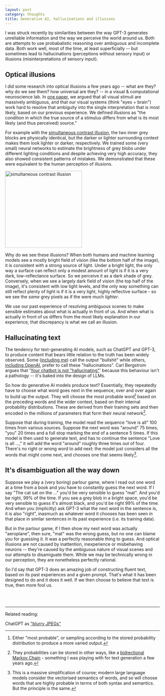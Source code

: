 ```yaml
---
layout: post
category: thoughts
title: Generative AI, hallucinations and illusions
---
```


I was struck recently by similarities between the way GPT-3 generates unreliable information and the way we perceive the world around us. Both are attempts to use probabalistic reasoning over ambiguous and incomplete data. Both work well, most of the time, at least superficially -- but sometimes lead to hallucinations (perceptions without sensory input) or illusions (misinterpretations of sensory input). 

## Optical illusions 

I did some research into optical illusions a few years ago -- what are they? why do we see them? how universal are they? -- in a visual & computational neuroscience lab. 
In [one paper](https://journals.plos.org/ploscompbiol/article?id=10.1371/journal.pcbi.0030180), we argued that all visual stimuli are massively ambiguous, and that our visual systems (think "eyes + brain") work hard to resolve that ambiguity into the single interpretation that is most likely, based on our previous experience. We defined illusions as "the condition in which the true source of a stimulus differs from what is its most likely (and thus perceived) source." 

For example with the [simultaneous contrast illusion](https://en.wikipedia.org/wiki/Contrast_effect), the two inner grey blocks are physically identical, but the darker or lighter surrounding context makes them look lighter or darker, respectively. We trained some (very small) neural networks to estimate the brightness of grey blobs under different lighting conditions and despite achieving very high accuracy, they also showed consistent patterns of mistakes. We demonstrated that these were equivalent to the human perception of illusions.

<img src="https://upload.wikimedia.org/wikipedia/commons/0/0a/Simultaneous_Contrast.svg" alt="simultaneous contrast illusion" title="Simultaneous Contrast Illusion"   width="250" class="center"> 

Why do we see these illusions? When both humans and machine learning models see a mostly bright field of vision (like the bottom half of the image), it is consistent with a strong source of light. Under a bright light, the only way a surface can reflect only a modest amount of light is if it is a very dark, low-reflectance surface. So we perceive it as a dark shade of grey. Conversely, when we see a largely dark field of vision (the top half of the image), it's consistent with low light levels, and the only way something can still reflect plenty of light is if it is a very light, highly reflective surface - so we see the <i>same</i> grey pixels as if the were much <i>lighter</i>.

We use our past experience of resolving ambiguous scenes to make sensible estimates about what is actually in front of us. And when what is actually in front of us differs from the most likely explanation in our experience, that discrepancy is what we call an illusion.

## Hallucinating text

The tendency for text-generating AI models, such as ChatGPT and GPT-3, to produce content that bears little relation to the truth has been widely observed. Some ([including me](https://dcorney.com/thoughts/2023/01/15/gpt3-considered-harmful.html)) call the output "bullshit" while others, [including OpenAI](https://openai.com/blog/instruction-following/), prefer to call these "hallucinations". Carl Bergstrom argues that '[Your chatbot is not "hallucinating"](https://post.news/article/2Lr2DCy9lQz0pbzrVwrtgBD6I81)' because this behaviour isn't a pathology -- it's baked into the design of LLMs. 

So how do generative AI models produce text? Essentially, they repeatedly have to choose what word goes next in the sequence, over and over again to build up the output. They will choose the most probable word[^1] based on the preceding words and the wider context, based on their internal probability distributions. These are derived from their training sets and then encoded in the millions of parameters that form their neural network[^2]. 

Suppose that during training, the model read the sequence "love is all" 100 times from various sources. Suppose the next word was "around" 75 times, "you" 20 times and a full stop marking the end of a sentence 5 times. If this model is then used to generate text, and has to continue the sentence "Love is all ...," it will add the word "around" roughly three times out of four. There's no right or wrong word to add next: the model just considers all the words that might come next, and chooses one that seems likely[^3].


## It's disambiguation all the way down

Suppose we play a (very boring) parlour game, where I read out one word at a time from a book and you have to constantly guess the next word. If I say "The cat sat on the ..." you'd be very sensible to guess "mat". And you'd be right, 99% of the time. If you see a grey blob in a bright space, you'd be very sensible to guess it's almost black, and you'd be right 99% of the time. And when you (implicitly) ask GPT-3 what the next word in the sentence is, it is also "right", inasmuch as whatever word it chooses has been seen in that place in similar sentences in its past experience (i.e. its training data). 

But in the parlour game, if I then show my next word was actually "aeroplane", then sure, "mat" was the wrong guess, but no one can blame you for guessing it. It was a perfectly reasonable thing to guess. And optical illusions are not caused by inattention, inexperience or misbehaving neurons -- they're caused by the ambiguous nature of visual scenes and our attempts to disamiguate them. While we may be technically wrong in our perception, they are nonetheless perfectly rational.

So I'd say that GPT-3 does an amazing job of constructing fluent text, based on its past experiences and a given prompt. That's what it has been designed to do and it does it well. If we then choose to believe that text is true, then more fool us.


<br>
<br>


----

Related reading:

ChatGPT as ["blurry JPEGs"](https://www.newyorker.com/tech/annals-of-technology/chatgpt-is-a-blurry-jpeg-of-the-web)


[^1]: Either "most probable", or sampling according to the stored probability distribution to produce a more varied output.
[^2]: They probabilities can be stored in other ways, like a [bidrectional Markov Chain](https://dcorney.com/Posts/) - something I was playing with for text generation a few years ago.
[^3]: This is a massive simplification of course; modern large language models consider the vectorised semantics of words, and so will choose words that are highly probable in terms of both syntax and semantics. But the principle is the same.


